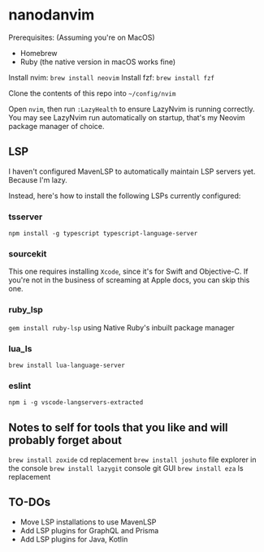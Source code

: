 # nanodanvim

Prerequisites: (Assuming you're on MacOS)
* Homebrew
* Ruby (the native version in macOS works fine)

Install nvim: `brew install neovim`
Install fzf: `brew install fzf`

Clone the contents of this repo into `~/config/nvim`

Open `nvim`, then run `:LazyHealth` to ensure LazyNvim is running correctly.
You may see LazyNvim run automatically on startup, that's my Neovim package manager of choice.

## LSP

I haven't configured MavenLSP to automatically maintain LSP servers yet. Because I'm lazy.

Instead, here's how to install the following LSPs currently configured:

### tsserver
`npm install -g typescript typescript-language-server`

### sourcekit
This one requires installing `Xcode`, since it's for Swift and Objective-C. If you're not in the business of screaming at Apple docs, you can skip this one.

### ruby_lsp
`gem install ruby-lsp` using Native Ruby's inbuilt package manager

### lua_ls
`brew install lua-language-server`

### eslint
`npm i -g vscode-langservers-extracted`

## Notes to self for tools that you like and will probably forget about
`brew install zoxide` cd replacement
`brew install joshuto` file explorer in the console
`brew install lazygit` console git GUI
`brew install eza` ls replacement

## TO-DOs
* Move LSP installations to use MavenLSP
* Add LSP plugins for GraphQL and Prisma
* Add LSP plugins for Java, Kotlin
